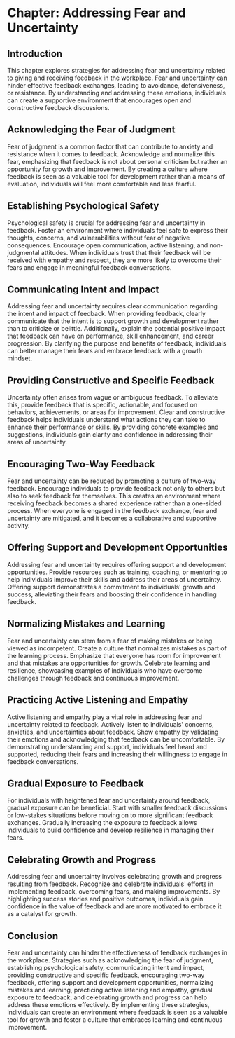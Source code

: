 Chapter: Addressing Fear and Uncertainty
========================================

Introduction
------------

This chapter explores strategies for addressing fear and uncertainty related to giving and receiving feedback in the workplace. Fear and uncertainty can hinder effective feedback exchanges, leading to avoidance, defensiveness, or resistance. By understanding and addressing these emotions, individuals can create a supportive environment that encourages open and constructive feedback discussions.

Acknowledging the Fear of Judgment
----------------------------------

Fear of judgment is a common factor that can contribute to anxiety and resistance when it comes to feedback. Acknowledge and normalize this fear, emphasizing that feedback is not about personal criticism but rather an opportunity for growth and improvement. By creating a culture where feedback is seen as a valuable tool for development rather than a means of evaluation, individuals will feel more comfortable and less fearful.

Establishing Psychological Safety
---------------------------------

Psychological safety is crucial for addressing fear and uncertainty in feedback. Foster an environment where individuals feel safe to express their thoughts, concerns, and vulnerabilities without fear of negative consequences. Encourage open communication, active listening, and non-judgmental attitudes. When individuals trust that their feedback will be received with empathy and respect, they are more likely to overcome their fears and engage in meaningful feedback conversations.

Communicating Intent and Impact
-------------------------------

Addressing fear and uncertainty requires clear communication regarding the intent and impact of feedback. When providing feedback, clearly communicate that the intent is to support growth and development rather than to criticize or belittle. Additionally, explain the potential positive impact that feedback can have on performance, skill enhancement, and career progression. By clarifying the purpose and benefits of feedback, individuals can better manage their fears and embrace feedback with a growth mindset.

Providing Constructive and Specific Feedback
--------------------------------------------

Uncertainty often arises from vague or ambiguous feedback. To alleviate this, provide feedback that is specific, actionable, and focused on behaviors, achievements, or areas for improvement. Clear and constructive feedback helps individuals understand what actions they can take to enhance their performance or skills. By providing concrete examples and suggestions, individuals gain clarity and confidence in addressing their areas of uncertainty.

Encouraging Two-Way Feedback
----------------------------

Fear and uncertainty can be reduced by promoting a culture of two-way feedback. Encourage individuals to provide feedback not only to others but also to seek feedback for themselves. This creates an environment where receiving feedback becomes a shared experience rather than a one-sided process. When everyone is engaged in the feedback exchange, fear and uncertainty are mitigated, and it becomes a collaborative and supportive activity.

Offering Support and Development Opportunities
----------------------------------------------

Addressing fear and uncertainty requires offering support and development opportunities. Provide resources such as training, coaching, or mentoring to help individuals improve their skills and address their areas of uncertainty. Offering support demonstrates a commitment to individuals' growth and success, alleviating their fears and boosting their confidence in handling feedback.

Normalizing Mistakes and Learning
---------------------------------

Fear and uncertainty can stem from a fear of making mistakes or being viewed as incompetent. Create a culture that normalizes mistakes as part of the learning process. Emphasize that everyone has room for improvement and that mistakes are opportunities for growth. Celebrate learning and resilience, showcasing examples of individuals who have overcome challenges through feedback and continuous improvement.

Practicing Active Listening and Empathy
---------------------------------------

Active listening and empathy play a vital role in addressing fear and uncertainty related to feedback. Actively listen to individuals' concerns, anxieties, and uncertainties about feedback. Show empathy by validating their emotions and acknowledging that feedback can be uncomfortable. By demonstrating understanding and support, individuals feel heard and supported, reducing their fears and increasing their willingness to engage in feedback conversations.

Gradual Exposure to Feedback
----------------------------

For individuals with heightened fear and uncertainty around feedback, gradual exposure can be beneficial. Start with smaller feedback discussions or low-stakes situations before moving on to more significant feedback exchanges. Gradually increasing the exposure to feedback allows individuals to build confidence and develop resilience in managing their fears.

Celebrating Growth and Progress
-------------------------------

Addressing fear and uncertainty involves celebrating growth and progress resulting from feedback. Recognize and celebrate individuals' efforts in implementing feedback, overcoming fears, and making improvements. By highlighting success stories and positive outcomes, individuals gain confidence in the value of feedback and are more motivated to embrace it as a catalyst for growth.

Conclusion
----------

Fear and uncertainty can hinder the effectiveness of feedback exchanges in the workplace. Strategies such as acknowledging the fear of judgment, establishing psychological safety, communicating intent and impact, providing constructive and specific feedback, encouraging two-way feedback, offering support and development opportunities, normalizing mistakes and learning, practicing active listening and empathy, gradual exposure to feedback, and celebrating growth and progress can help address these emotions effectively. By implementing these strategies, individuals can create an environment where feedback is seen as a valuable tool for growth and foster a culture that embraces learning and continuous improvement.
